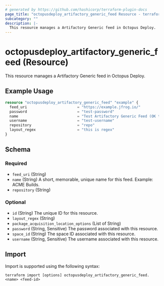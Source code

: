 ```yaml
---
# generated by https://github.com/hashicorp/terraform-plugin-docs
page_title: "octopusdeploy_artifactory_generic_feed Resource - terraform-provider-octopusdeploy"
subcategory: ""
description: |-
  This resource manages a Artifactory Generic feed in Octopus Deploy.
---
```


# octopusdeploy_artifactory_generic_feed (Resource)

This resource manages a Artifactory Generic feed in Octopus Deploy.

## Example Usage

```terraform
resource "octopusdeploy_artifactory_generic_feed" "example" {
  feed_uri                       = "https://example.jfrog.io/"
  password                       = "test-password"
  name                           = "Test Artifactory Generic Feed (OK to Delete)"
  username                       = "test-username"
  repository                     = "repo"
  layout_regex                   = "this is regex"
}
```

<!-- schema generated by tfplugindocs -->
## Schema

### Required

- `feed_uri` (String)
- `name` (String) A short, memorable, unique name for this feed. Example: ACME Builds.
- `repository` (String)

### Optional

- `id` (String) The unique ID for this resource.
- `layout_regex` (String)
- `package_acquisition_location_options` (List of String)
- `password` (String, Sensitive) The password associated with this resource.
- `space_id` (String) The space ID associated with this resource.
- `username` (String, Sensitive) The username associated with this resource.

## Import

Import is supported using the following syntax:

```shell
terraform import [options] octopusdeploy_artifactory_generic_feed.<name> <feed-id>
```
